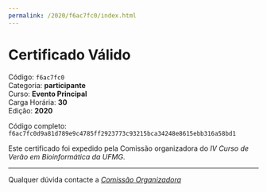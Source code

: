 ```yaml
---
permalink: /2020/f6ac7fc0/index.html
---
```


# Certificado Válido

Código: `f6ac7fc0`<br>
Categoria: **participante**<br>
Curso: **Evento Principal**<br>
Carga Horária: **30**<br>
Edição: **2020**<br>


Código completo: `f6ac7fc0d9a81d789e9c4785ff2923773c93215bca34248e8615ebb316a58bd1`


Este certificado foi expedido pela Comissão organizadora do *IV Curso de Verão em Bioinformática da UFMG*.

----

Qualquer dúvida contacte a [_Comissão Organizadora_](<mailto:cursobioinfoufmg@gmail.com$subject=[Certificados]>)

